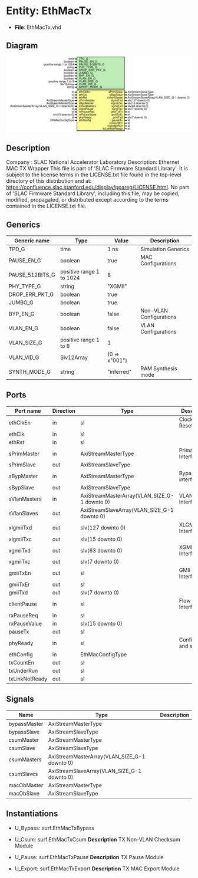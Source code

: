 # Entity: EthMacTx

- **File**: EthMacTx.vhd
## Diagram

![Diagram](EthMacTx.svg "Diagram")
## Description

Company    : SLAC National Accelerator Laboratory
Description: Ethernet MAC TX Wrapper
This file is part of 'SLAC Firmware Standard Library'.
It is subject to the license terms in the LICENSE.txt file found in the
top-level directory of this distribution and at:
   https://confluence.slac.stanford.edu/display/ppareg/LICENSE.html.
No part of 'SLAC Firmware Standard Library', including this file,
may be copied, modified, propagated, or distributed except according to
the terms contained in the LICENSE.txt file.
## Generics

| Generic name    | Type                     | Value         | Description              |
| --------------- | ------------------------ | ------------- | ------------------------ |
| TPD_G           | time                     | 1 ns          | Simulation Generics      |
| PAUSE_EN_G      | boolean                  | true          | MAC Configurations       |
| PAUSE_512BITS_G | positive range 1 to 1024 | 8             |                          |
| PHY_TYPE_G      | string                   | "XGMII"       |                          |
| DROP_ERR_PKT_G  | boolean                  | true          |                          |
| JUMBO_G         | boolean                  | true          |                          |
| BYP_EN_G        | boolean                  | false         | Non-VLAN Configurations  |
| VLAN_EN_G       | boolean                  | false         | VLAN Configurations      |
| VLAN_SIZE_G     | positive range 1 to 8    | 1             |                          |
| VLAN_VID_G      | Slv12Array               | (0 => x"001") |                          |
| SYNTH_MODE_G    | string                   | "inferred"    | RAM Synthesis mode       |
## Ports

| Port name      | Direction | Type                                         | Description              |
| -------------- | --------- | -------------------------------------------- | ------------------------ |
| ethClkEn       | in        | sl                                           | Clock and Reset          |
| ethClk         | in        | sl                                           |                          |
| ethRst         | in        | sl                                           |                          |
| sPrimMaster    | in        | AxiStreamMasterType                          | Primary Interface        |
| sPrimSlave     | out       | AxiStreamSlaveType                           |                          |
| sBypMaster     | in        | AxiStreamMasterType                          | Bypass interface         |
| sBypSlave      | out       | AxiStreamSlaveType                           |                          |
| sVlanMasters   | in        | AxiStreamMasterArray(VLAN_SIZE_G-1 downto 0) | VLAN Interfaces          |
| sVlanSlaves    | out       | AxiStreamSlaveArray(VLAN_SIZE_G-1 downto 0)  |                          |
| xlgmiiTxd      | out       | slv(127 downto 0)                            | XLGMII PHY Interface     |
| xlgmiiTxc      | out       | slv(15 downto 0)                             |                          |
| xgmiiTxd       | out       | slv(63 downto 0)                             | XGMII PHY Interface      |
| xgmiiTxc       | out       | slv(7 downto 0)                              |                          |
| gmiiTxEn       | out       | sl                                           | GMII PHY Interface       |
| gmiiTxEr       | out       | sl                                           |                          |
| gmiiTxd        | out       | slv(7 downto 0)                              |                          |
| clientPause    | in        | sl                                           | Flow control Interface   |
| rxPauseReq     | in        | sl                                           |                          |
| rxPauseValue   | in        | slv(15 downto 0)                             |                          |
| pauseTx        | out       | sl                                           |                          |
| phyReady       | in        | sl                                           | Configuration and status |
| ethConfig      | in        | EthMacConfigType                             |                          |
| txCountEn      | out       | sl                                           |                          |
| txUnderRun     | out       | sl                                           |                          |
| txLinkNotReady | out       | sl                                           |                          |
## Signals

| Name         | Type                                         | Description |
| ------------ | -------------------------------------------- | ----------- |
| bypassMaster | AxiStreamMasterType                          |             |
| bypassSlave  | AxiStreamSlaveType                           |             |
| csumMaster   | AxiStreamMasterType                          |             |
| csumSlave    | AxiStreamSlaveType                           |             |
| csumMasters  | AxiStreamMasterArray(VLAN_SIZE_G-1 downto 0) |             |
| csumSlaves   | AxiStreamSlaveArray(VLAN_SIZE_G-1 downto 0)  |             |
| macObMaster  | AxiStreamMasterType                          |             |
| macObSlave   | AxiStreamSlaveType                           |             |
## Instantiations

- U_Bypass: surf.EthMacTxBypass
- U_Csum: surf.EthMacTxCsum
**Description**
TX Non-VLAN Checksum Module

- U_Pause: surf.EthMacTxPause
**Description**
TX Pause Module

- U_Export: surf.EthMacTxExport
**Description**
TX MAC Export Module

